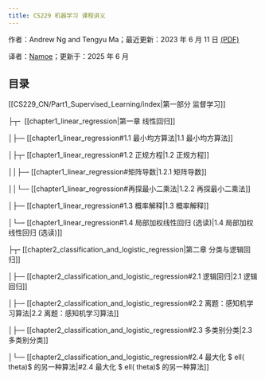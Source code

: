 ```yaml
---
title: CS229 机器学习 课程讲义
---
```

作者：Andrew Ng and Tengyu Ma；最近更新：2023 年 6 月 11 日 [(PDF)](https://cs229.stanford.edu/main_notes.pdf)

译者：[Namoe](https://github.com/na-moe)；更新于：2025 年 6 月

## 目录

[[CS229_CN/Part1_Supervised_Learning/index|第一部分 监督学习]]

 ├┬╴ [[chapter1_linear_regression|第一章 线性回归]]
 
 │├─╴[[chapter1_linear_regression#1.1 最小均方算法|1.1 最小均方算法]]
 
 │├┬╴[[chapter1_linear_regression#1.2 正规方程|1.2 正规方程]]
 
 ││├─╴[[chapter1_linear_regression#矩阵导数|1.2.1 矩阵导数]]
 
 ││└─╴[[chapter1_linear_regression#再探最小二乘法|1.2.2 再探最小二乘法]]
 
 │├─╴[[chapter1_linear_regression#1.3 概率解释|1.3 概率解释]]
 
 │└─╴[[chapter1_linear_regression#1.4 局部加权线性回归 (选读)|1.4 局部加权线性回归 (选读)]]
 
 ├┬╴[[chapter2_classification_and_logistic_regression|第二章 分类与逻辑回归]]
 
 │├─╴[[chapter2_classification_and_logistic_regression#2.1 逻辑回归|2.1 逻辑回归]]
 
 │├─╴[[chapter2_classification_and_logistic_regression#2.2 离题：感知机学习算法|2.2 离题：感知机学习算法]]
 
 │├─╴[[chapter2_classification_and_logistic_regression#2.3 多类别分类|2.3 多类别分类]]

 │└─╴[[chapter2_classification_and_logistic_regression#2.4 最大化 $ ell( theta)$ 的另一种算法|#2.4 最大化 $ ell( theta)$ 的另一种算法]]